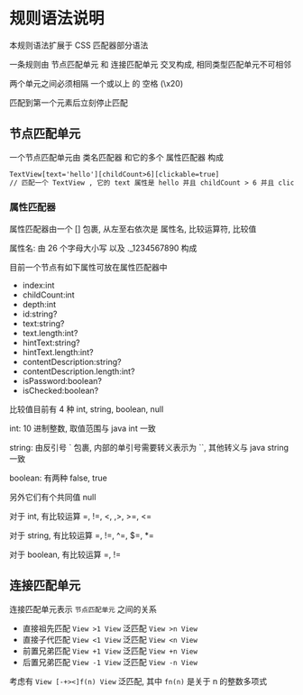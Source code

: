 # 规则语法说明

本规则语法扩展于 CSS 匹配器部分语法

一条规则由 节点匹配单元 和 连接匹配单元 交叉构成, 相同类型匹配单元不可相邻

两个单元之间必须相隔 一个或以上 的 空格 (\x20)

匹配到第一个元素后立刻停止匹配

## 节点匹配单元

一个节点匹配单元由 类名匹配器 和它的多个 属性匹配器 构成

```txt
TextView[text='hello'][childCount>6][clickable=true]
// 匹配一个 TextView , 它的 text 属性是 hello 并且 childCount > 6 并且 clickable=true
```

### 属性匹配器

属性匹配器由一个 [] 包裹, 从左至右依次是 属性名, 比较运算符, 比较值

属性名: 由 26 个字母大小写 以及 .\_1234567890 构成

目前一个节点有如下属性可放在属性匹配器中

- index:int
- childCount:int
- depth:int
- id:string?
- text:string?
- text.length:int?
- hintText:string?
- hintText.length:int?
- contentDescription:string?
- contentDescription.length:int?
- isPassword:boolean?
- isChecked:boolean?

<!--
- content-desc:string?
- hintText:string?
- checkable:boolean
- checked:boolean
- clickable:boolean
- enabled:boolean
- focusable:boolean
- focused:boolean
- scrollable:boolean
- long-clickable:boolean
- password:boolean
- selected:boolean
-->

比较值目前有 4 种 int, string, boolean, null

int: 10 进制整数, 取值范围与 java int 一致

string: 由反引号 ` 包裹, 内部的单引号需要转义表示为 ``, 其他转义与 java string 一致

boolean: 有两种 false, true

另外它们有个共同值 null

对于 int, 有比较运算 =, !=, <, ,>, >=, <=

对于 string, 有比较运算 =, !=, ^=, $=, \*=

对于 boolean, 有比较运算 =, !=

## 连接匹配单元

连接匹配单元表示 `节点匹配单元` 之间的关系

- 直接祖先匹配 `View >1 View` 泛匹配 `View >n View`
- 直接子代匹配 `View <1 View` 泛匹配 `View <n View`
- 前置兄弟匹配 `View +1 View` 泛匹配 `View +n View`
- 后置兄弟匹配 `View -1 View` 泛匹配 `View -n View`

考虑有 `View [-+><]f(n) View` 泛匹配, 其中 `fn(n)` 是关于 n 的整数多项式

<!-- 示例: View[x1=1][x2^='2'][x3^='3'][left>30vw](3px, 4px) -->
<!-- 示例: View[x1=1][x2^='2'][x3^='3'][left>30vw](50%, 50%) -->
<!-- int/boolean/string/null/length -->
<!-- length:1dp,1px,1vw,1vh,1% -->
